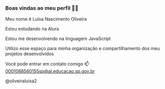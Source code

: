 ### Boas vindas ao meu perfil 💙💙
Meu nome é Luisa Nascimento Oliveira

Estou estudando na Alura

Estou me desenvolvendo na linguagem JavaScript

Utilizo esse espaço para minha organização e compartilhamento dos meu projetos desenvolvidos

Você pode entrar em contato comigo 📫
0001088560155sp@al.educacao.sp.gov.br

@oliveiraluisa2
